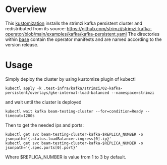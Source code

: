 <!--
    Licensed to the Apache Software Foundation (ASF) under one
    or more contributor license agreements.  See the NOTICE file
    distributed with this work for additional information
    regarding copyright ownership.  The ASF licenses this file
    to you under the Apache License, Version 2.0 (the
    "License"); you may not use this file except in compliance
    with the License.  You may obtain a copy of the License at

      http://www.apache.org/licenses/LICENSE-2.0

    Unless required by applicable law or agreed to in writing,
    software distributed under the License is distributed on an
    "AS IS" BASIS, WITHOUT WARRANTIES OR CONDITIONS OF ANY
    KIND, either express or implied.  See the License for the
    specific language governing permissions and limitations
    under the License.
-->

# Overview

This [kustomization](https://kubectl.docs.kubernetes.io/) installs the
strimzi kafka persistent cluster and redistributed from its source:
https://github.com/strimzi/strimzi-kafka-operator/blob/main/examples/kafka/kafka-persistent.yaml
The directories within [base](./base) contain the operator manifests and
are named according to the version release.

# Usage

Simply deploy the cluster by using kustomize plugin of kubectl
```
kubectl apply -k .test-infra/kafka/strimzi/02-kafka-persistent/overlays/gke-internal-load-balanced --namespace=strimzi
```
and wait until the cluster is deployed
```
kubectl wait kafka beam-testing-cluster --for=condition=Ready --timeout=1200s
```
Then to get the needed ips and ports:
```
kubectl get svc beam-testing-cluster-kafka-$REPLICA_NUMBER -o jsonpath='{.status.loadBalancer.ingress[0].ip}'
kubectl get svc beam-testing-cluster-kafka-$REPLICA_NUMBER -o jsonpath='{.spec.ports[0].port}'
```
Where $REPLICA_NUMBER is value from 1 to 3 by default.
